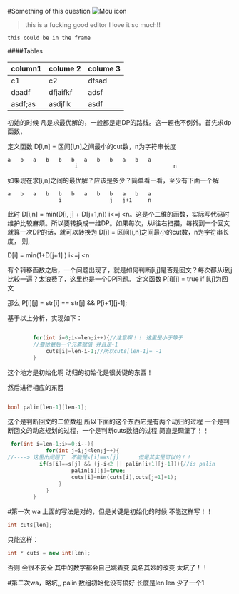 #Something of this question
![Mou icon](http://25.io/mou/Mou_128.png)

>this is  a fucking good editor I love it so much!!  

	this could be in the frame
	
####Tables
	
column1 | colume 2 | colume 3
------- | -------- | --------
c1		  |		c2   |  dfsad
 daadf  |dfjaifkf|adsf
 asdf;as| asdjflk|asdf
 
 
 初始的时候
 凡是求最优解的，一般都是走DP的路线。这一题也不例外。首先求dp函数，

定义函数
D[i,n] = 区间[i,n]之间最小的cut数，n为字符串长度

    a   b   a   b   b   b   a   b   b   a   b   a
                         i                              n
如果现在求[i,n]之间的最优解？应该是多少？简单看一看，至少有下面一个解


    a   b   a   b   b   b   a   b   b   a   b   a
                    i               j   j+1  	n

此时  D[i,n] = min(D[i, j] + D[j+1,n])  i<=j <n。这是个二维的函数，实际写代码时维护比较麻烦。所以要转换成一维DP。如果每次，从i往右扫描，每找到一个回文就算一次DP的话，就可以转换为
D[i] = 区间[i,n]之间最小的cut数，n为字符串长度， 则,

D[i] = min(1+D[j+1] )    i<=j <n

有个转移函数之后，一个问题出现了，就是如何判断[i,j]是否是回文？每次都从i到j比较一遍？太浪费了，这里也是一个DP问题。
定义函数
P[i][j] = true if [i,j]为回文

那么
P[i][j] = str[i] == str[j] && P[i+1][j-1];

基于以上分析，实现如下：
 
```cpp

        for(int i=0;i<=len;i++){//注意啊！！ 这里是小于等于
        //要给最后一个元素赋值 并且是-1
            cuts[i]=len-i-1;//所以cuts[len-1]= -1 
        }
```
这个地方是初始化啊 动归的初始化是很关键的东西！

然后进行相应的东西

```cpp

bool palin[len-1][len-1];
```
这个是判断回文的二位数组  所以下面的这个东西它是有两个动归的过程   一个是判断回文的动态规划的过程，一个是判断cuts数组的过程   简直是碉堡了！！

```cpp
 for(int i=len-1;i>=0;i--){
            for(int j=i;j<len;j++){
//----> 这里出问题了  不能是s[i]==s[j]      但是其实是可以的！！ 
          if(s[i]==s[j] && (j-i<2 || palin[i+1][j-1])){//is palin
                    palin[i][j]=true;
                    cuts[i]=min(cuts[i],cuts[j+1]+1);
                }
            }
        }


```
#第一次 wa
上面的写法是对的，但是关键是初始化的时候
不能这样写！！

```cpp
int cuts[len];
```
	
只能这样：

```cpp
int * cuts = new int[len];

```
否则 会很不安全  其中的数字都会自己跳着变 莫名其妙的改变 太坑了！！


#第二次wa，略坑,,
palin 数组初始化没有搞好  长度是len len  少了一个1
